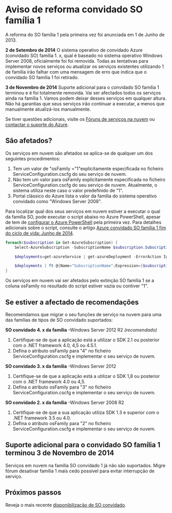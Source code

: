 <properties
   pageTitle="Família SO convidado 1 extinção Repare | Microsoft Azure"
   description="Fornece informações sobre quando a extinção Azure convidado SO família 1 aconteceu e como determinar se são afetados"
   services="cloud-services"
   documentationCenter="na"
   authors="raiye"
   manager="timlt"
   editor=""/>

<tags
   ms.service="cloud-services"
   ms.devlang="na"
   ms.topic="article"
   ms.tgt_pltfrm="na"
   ms.workload="tbd"
   ms.date="10/24/2016"
   ms.author="raiye"/>



# <a name="guest-os-family-1-retirement-notice"></a>Aviso de reforma convidado SO família 1

A reforma do SO família 1 pela primeira vez foi anunciada em 1 de Junho de 2013.

**2 de Setembro de 2014** O sistema operativo de convidado Azure (convidado SO) família 1. x, qual é baseado no sistema operativo Windows Server 2008, oficialmente foi foi removida. Todas as tentativas para implementar novos serviços ou atualizar os serviços existentes utilizando 1 de família irão falhar com uma mensagem de erro que indica que o convidado SO família 1 foi retirado.

**3 de Novembro de 2014** Suporte adicional para o convidado SO família 1 terminou e é foi totalmente removida. Vai ser afectados todos os serviços ainda na família 1. Vamos podem deixar desses serviços em qualquer altura. Não há garantias que seus serviços irão continuar a executar, a menos que manualmente atualizá-los manualmente.

Se tiver questões adicionais, visite os [Fóruns de serviços na nuvem](http://social.msdn.microsoft.com/Forums/home?forum=windowsazuredevelopment&filter=alltypes&sort=lastpostdesc) ou [contactar o suporte do Azure](https://azure.microsoft.com/support/options/).




## <a name="are-you-affected"></a>São afetados?

Os serviços em nuvem são afetados se aplica-se de qualquer um dos seguintes procedimentos:

1. Tem um valor de "osFamily ="1"explicitamente especificada no ficheiro ServiceConfiguration.cscfg do seu serviço de nuvem.
2. Não tem um valor para osFamily explicitamente especificada no ficheiro ServiceConfiguration.cscfg do seu serviço de nuvem. Atualmente, o sistema utiliza neste caso o valor predefinido de "1".
3. Portal clássico do Azure lista o valor da família do sistema operativo convidado como "Windows Server 2008".

Para localizar qual dos seus serviços em nuvem estiver a executar o qual da família SO, pode executar o script abaixo no Azure PowerShell, apesar de tem de [configurar o Azure PowerShell](../powershell-install-configure.md) pela primeira vez. Para detalhes adicionais sobre o script, consulte o artigo [Azure convidado SO família 1 fim do ciclo de vida: Junho de 2014](http://blogs.msdn.com/b/ryberry/archive/2014/04/02/azure-guest-os-family-1-end-of-life-june-2014.aspx). 

```Powershell
foreach($subscription in Get-AzureSubscription) {
    Select-AzureSubscription -SubscriptionName $subscription.SubscriptionName

    $deployments=get-azureService | get-azureDeployment -ErrorAction Ignore | where {$_.SdkVersion -NE ""}

    $deployments | ft @{Name="SubscriptionName";Expression={$subscription.SubscriptionName}}, ServiceName, SdkVersion, Slot, @{Name="osFamily";Expression={(select-xml -content $_.configuration -xpath "/ns:ServiceConfiguration/@osFamily" -namespace $namespace).node.value }}, osVersion, Status, URL
}
```

Os serviços em nuvem vai ser afetados pelo extinção SO família 1 se a coluna osFamily no resultado do script estiver vazia ou contiver "1".

## <a name="recommendations-if-you-are-affected"></a>Se estiver a afectado de recomendações

Recomendamos que migrar o seu funções de serviço na nuvem para uma das famílias de tipos de SO convidado suportados:

**SO convidado 4. x da família** -Windows Server 2012 R2 *(recomendado)*

1. Certifique-se de que a aplicação está a utilizar o SDK 2.1 ou posterior com o .NET framework 4.0, 4,5 ou 4.5.1.
2. Defina o atributo osFamily para "4" no ficheiro ServiceConfiguration.cscfg e implementar o seu serviço de nuvem.


**SO convidado 3. x da família** -Windows Server 2012

1. Certifique-se de que a aplicação está a utilizar o SDK 1,8 ou posterior com o .NET framework 4.0 ou 4,5.
2. Defina o atributo osFamily para "3" no ficheiro ServiceConfiguration.cscfg e implementar o seu serviço de nuvem.


**SO convidado 2. x da família** -Windows Server 2008 R2

1. Certifique-se de que a sua aplicação utiliza SDK 1.3 e superior com o .NET framework 3.5 ou 4.0.
2. Defina o atributo osFamily para "2" no ficheiro ServiceConfiguration.cscfg e implementar o seu serviço de nuvem.


## <a name="extended-support-for-guest-os-family-1-ended-nov-3-2014"></a>Suporte adicional para o convidado SO família 1 terminou 3 de Novembro de 2014
Serviços em nuvem na família SO convidado 1 já não são suportados. Migre fórum desativar família 1 mais cedo possível para evitar interrupção de serviço.  

## <a name="next-steps"></a>Próximos passos
Reveja o mais recente [disponibilização de SO convidado](cloud-services-guestos-update-matrix.md).
